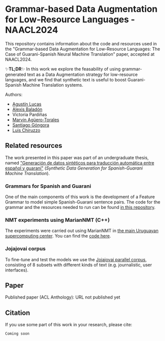 # Grammar-based Data Augmentation for Low-Resource Languages - NAACL2024
This repository contains information about the code and resources used in the "Grammar-based Data Augmentation for Low-Resource Languages: The Case of Guarani-Spanish Neural Machine Translation" paper, accepted at NAACL2024.

✨**TL;DR**✨ In this work we explore the feasability of using grammar-generated text as a Data Augmentation strategy for low-resource languages, and we find that synthetic text is useful to boost Guarani-Spanish Machine Translation systems.

Authors:
- [Agustín Lucas](https://www.researchgate.net/profile/Agustin-Lucas-2)
- [Alexis Baladón](https://www.researchgate.net/profile/Alexis-Baladon)
- Victoria Pardiñas
- [Marvin Agüero-Torales](https://scholar.google.com/citations?user=JqrU3FUAAAAJ)
- [Santiago Góngora](https://scholar.google.com/citations?user=p1lKpmYAAAAJ)
- [Luis Chiruzzo](https://scholar.google.com/citations?user=C7c4uCsAAAAJ)

## Related resources

The work presented in this paper was part of an undergraduate thesis, named ["Generación de datos sintéticos para traducción automática entre español y guaraní"](https://hdl.handle.net/20.500.12008/42425) (*Synthetic Data Generation for Spanish-Guarani Machine Translation*).

### Grammars for Spanish and Guarani

One of the main components of this work is the development of a Feature Grammar to model simple Spanish-Guarani sentence pairs. The code for the grammar and the resources needed to run can be found [in this repository](https://github.com/baladon-lucas-pardinas/SyntaxGrammar-es-gn).

### NMT experiments using MarianNMT (C++)

The experiments were carried out using MarianNMT in [the main Uruguayan supercomputing center](https://cluster.uy/). You can find the [code here](https://github.com/baladon-lucas-pardinas/NMT-Translation-gn-es).

### Jojajovai corpus

To fine-tune and test the models we use the [Jojajovai parallel corpus](https://aclanthology.org/2022.lrec-1.226/), consisting of 8 subsets with different kinds of text (e.g. journalistic, user interfaces).

## Paper

Published paper (ACL Anthology): URL not published yet

## Citation

If you use some part of this work in your research, please cite:

```
Coming soon

```


